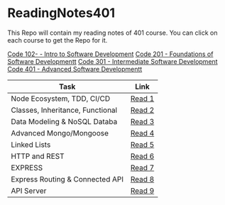 # ReadingNotes401

This Repo will contain my reading notes of 401 course. You can click on each course to get the Repo for it.

[Code 102- - Intro to Software Development](https://github.com/Othabteh/learning-journal)
[Code 201 - Foundations of Software Developmentt](https://github.com/Othabteh/reading-notes)
[Code 301 - Intermediate Software Development](https://github.com/Othabteh/Reading-notes-301)
[Code 401 - Advanced Software Developmentt](https://github.com/Othabteh/ReadingNotes401)

| Task                             | Link                                                                                 |
| -------------------------------- | ------------------------------------------------------------------------------------ |
| Node Ecosystem, TDD, CI/CD       | [Read 1](https://osama-401-advanced-javascript.github.io/Reading-Notes-401/class-01) |
| Classes, Inheritance, Functional | [Read 2](https://osama-401-advanced-javascript.github.io/Reading-Notes-401/class-02) |
| Data Modeling & NoSQL Databa     | [Read 3](https://osama-401-advanced-javascript.github.io/Reading-Notes-401/class-03) |
| Advanced Mongo/Mongoose          | [Read 4](https://osama-401-advanced-javascript.github.io/Reading-Notes-401/class-04) |
| Linked Lists                     | [Read 5](https://osama-401-advanced-javascript.github.io/Reading-Notes-401/class-05) |
| HTTP and REST                    | [Read 6](https://osama-401-advanced-javascript.github.io/Reading-Notes-401/class-06) |
| EXPRESS                          | [Read 7](https://osama-401-advanced-javascript.github.io/Reading-Notes-401/class-07) |
| Express Routing & Connected API  | [Read 8](https://osama-401-advanced-javascript.github.io/Reading-Notes-401/class-08) |
| API Server                       | [Read 9](https://osama-401-advanced-javascript.github.io/Reading-Notes-401/class-09) |
